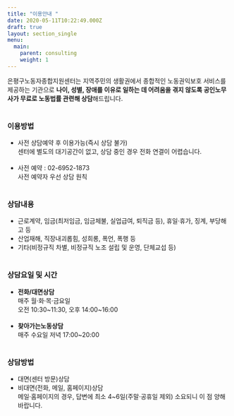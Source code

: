 ```yaml
---
title: "이용안내 "
date: 2020-05-11T10:22:49.000Z
draft: true
layout: section_single
menu:
  main:
    parent: consulting
    weight: 1
---
```

은평구노동자종합지원센터는 지역주민의 생활권에서 종합적인 노동권익보호 서비스를 제공하는 기관으로 **나이, 성별, 장애를 이유로 일하는 데 어려움을 겪지 않도록 공인노무사가 무료로 노동법률 관련해 상담**해드립니다.<br><br>

### 이용방법

* 사전 상담예약 후 이용가능(즉시 상담 불가) 
  <br>센터에 별도의 대기공간이 없고, 상담 중인 경우 전화 연결이 어렵습니다. <br><br>
* 사전 예약 : 02-6952-1873   <br>사전 예약자 우선 상담 원칙<br><br>

### 상담내용

* 근로계약, 임금(최저임금, 임금체불, 실업급여, 퇴직금 등), 휴일‧휴가, 징계, 부당해고 등
* 산업재해, 직장내괴롭힘, 성희롱, 폭언, 폭행 등
* 기타(비정규직 차별, 비정규직 노조 설립 및 운영, 단체교섭 등)<br><br>

### 상담요일 및 시간

* **전화/대면상담** <br>매주 월·화·목·금요일 <br>오전 10:30\~11:30, 오후 14:00\~16:00<br><br>
* **찾아가는노동상담** <br>매주 수요일 저녁 17:00~20:00<br><br>

### 상담방법

* 대면(센터 방문)상담
* 비대면(전화, 메일, 홈페이지)상담  <br>메일·홈페이지의 경우, 답변에 최소 4~6일(주말·공휴일 제외) 소요되니 이 점 양해 바랍니다. <br><br>
